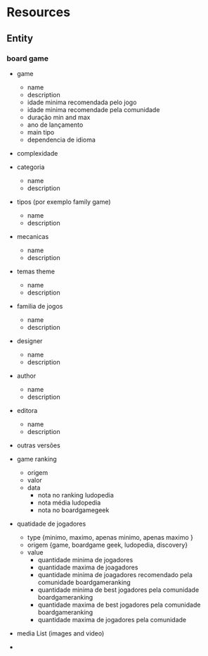 # Resources

## Entity

### board game

- game
  - name
  - description
  - idade minima recomendada pelo jogo
  - idade minima recomendade pela comunidade
  - duração min and max
  - ano de lançamento
  - main tipo
  - dependencia de idioma
- complexidade

- categoria
  - name
  - description
- tipos (por exemplo family game)
  - name
  - description
- mecanicas
  - name
  - description
- temas theme
  - name
  - description
- familia de jogos
  - name
  - description
- designer
  - name
  - description
- author
  - name
  - description
- editora

  - name
  - description

- outras versões

- game ranking

  - origem
  - valor
  - data
    - nota no ranking ludopedia
    - nota média ludopedia
    - nota no boardgamegeek

- quatidade de jogadores
  - type {minimo, maximo, apenas minimo, apenas maximo }
  - origem {game, boardgame geek, ludopedia, discovery}
  - value
    - quantidade minima de jogadores
    - quantidade maxima de joagadores
    - quantidade minima de joagadores recomendado pela comunidade boardgameranking
    - quantidade minima de best jogadores pela comunidade boardgameranking
    - quantidade maxima de best jogadores pela comunidade boardgameranking
    - quantidade maxima de jogadores pela comunidade

* media List (images and video)

*
